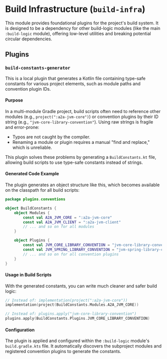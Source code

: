 # Build Infrastructure (`build-infra`)

This module provides foundational plugins for the project's build system. It is designed to be a dependency for other build-logic modules (like the main `:build-logic` module), offering low-level utilities and breaking potential circular dependencies.

## Plugins

### `build-constants-generator`

This is a local plugin that generates a Kotlin file containing type-safe constants for various project elements, such as module paths and convention plugin IDs.

#### Purpose

In a multi-module Gradle project, build scripts often need to reference other modules (e.g., `project(":a2a-jvm-core")`) or convention plugins by their ID string (e.g., `"jvm-core-library-convention"`). Using raw strings is fragile and error-prone:
*   Typos are not caught by the compiler.
*   Renaming a module or plugin requires a manual "find and replace," which is unreliable.

This plugin solves these problems by generating a `BuildConstants.kt` file, allowing build scripts to use type-safe constants instead of strings.

#### Generated Code Example

The plugin generates an object structure like this, which becomes available on the classpath for all build scripts:

```kotlin
package plugins.conventions

object BuildConstants {
    object Modules {
        const val A2A_JVM_CORE = ":a2a-jvm-core"
        const val A2A_JVM_CLIENT = ":a2a-jvm-client"
        // ... and so on for all modules
    }

    object Plugins {
        const val JVM_CORE_LIBRARY_CONVENTION = "jvm-core-library-convention"
        const val JVM_SPRING_LIBRARY_CONVENTION = "jvm-spring-library-convention"
        // ... and so on for all convention plugins
    }
}
```

#### Usage in Build Scripts

With the generated constants, you can write much cleaner and safer build logic:

```kotlin
// Instead of: implementation(project(":a2a-jvm-core"))
implementation(project(BuildConstants.Modules.A2A_JVM_CORE))

// Instead of: plugins.apply("jvm-core-library-convention")
plugins.apply(BuildConstants.Plugins.JVM_CORE_LIBRARY_CONVENTION)
```

#### Configuration

The plugin is applied and configured within the `:build-logic` module's `build.gradle.kts` file. It automatically discovers the subproject modules and registered convention plugins to generate the constants.